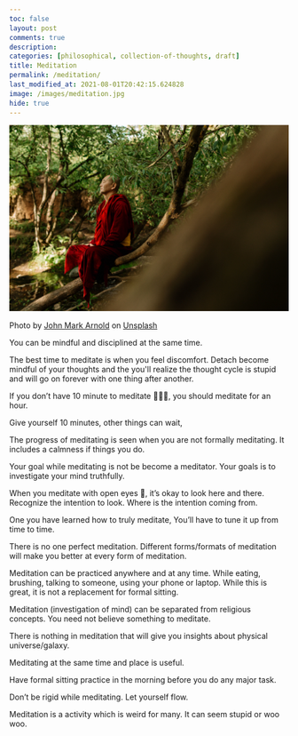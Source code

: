 ```yaml
---
toc: false
layout: post
comments: true
description:
categories: [philosophical, collection-of-thoughts, draft]
title: Meditation
permalink: /meditation/
last_modified_at: 2021-08-01T20:42:15.624828
image: /images/meditation.jpg
hide: true
---
```

![](/images/meditation.jpg)

Photo by <a href="https://unsplash.com/@johnmarkarnold?utm_source=unsplash&utm_medium=referral&utm_content=creditCopyText">John Mark Arnold</a> on <a href="https://unsplash.com/s/photos/calm?utm_source=unsplash&utm_medium=referral&utm_content=creditCopyText">Unsplash</a>
  
You can be mindful and disciplined at the same time. 

The best time to meditate is when you feel discomfort. Detach become mindful of your thoughts and the you'll realize the thought cycle is stupid and will go on forever with one thing after another.

If you don’t have 10 minute to meditate 🧘🏽‍♂️, you should meditate for an hour.

Give yourself 10 minutes, other things can wait,

The progress of meditating is seen when you are not formally meditating. It includes a calmness if things you do.

Your goal while meditating is not be become a meditator. Your goals is to investigate your mind truthfully.

When you meditate with open eyes 👀, it’s okay to look here and there. Recognize the intention to look. Where is the intention coming from.

One you have learned how to truly meditate, You’ll have to tune it up from time to time.

There is no one perfect meditation. Different forms/formats of meditation will make you better at every form of meditation.

Meditation can be practiced anywhere and at any time. While eating, brushing, talking to someone, using your phone or laptop. While this is great, it is not a replacement for formal sitting.

Meditation (investigation of mind) can be separated from religious concepts. You need not believe something to meditate.

There is nothing in meditation that will give you insights about physical universe/galaxy.

Meditating at the same time and place is useful. 

Have formal sitting practice in the morning before you do any major task. 

Don’t be rigid while meditating. Let yourself flow.

Meditation is a activity which is weird for many. It can seem stupid or woo woo. 
